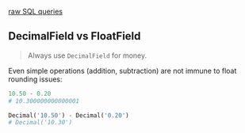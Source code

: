 [raw SQL queries](https://docs.djangoproject.com/en/3.2/topics/db/sql/)


## DecimalField vs FloatField
> Always use `DecimalField` for money. 

Even simple operations (addition, subtraction) are not immune to float rounding issues:
```py
10.50 - 0.20
# 10.300000000000001

Decimal('10.50') - Decimal('0.20')
# Decimal('10.30')
```
